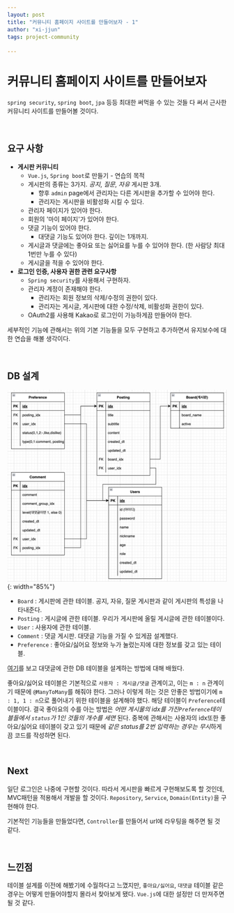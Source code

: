 ```yaml
---
layout: post
title: "커뮤니티 홈페이지 사이트를 만들어보자 - 1"
author: "xi-jjun"
tags: project-community

---
```


# 커뮤니티 홈페이지 사이트를 만들어보자

`spring security`, `spring boot`, `jpa` 등등 최대한 써먹을 수 있는 것들 다 써서 근사한 커뮤니티 사이트를 만들어볼 것이다.

<br>

## 요구 사항

- **게시판 커뮤니티**
  - `Vue.js`, `Spring boot`로 만들기 - 연습의 목적
  - 게시판의 종류는 3가지. *공지*, *질문*, *자유* 게시판 3개. 
    - 향후 `admin` page에서 관리자는 다른 게시판을 추가할 수 있어야 한다.
    - 관리자는 게시판을 비활성화 시킬 수 있다.
  - 관리자 페이지가 있어야 한다.
  - 회원의 '마이 페이지'가 있어야 한다.
  - 댓글 기능이 있어야 한다.
    - 대댓글 기능도 있어야 한다. 깊이는 1개까지.
  - 게시글과 댓글에는 좋아요 또는 싫어요를 누를 수 있어야 한다. (한 사람당 최대 1번만 누를 수 있다)
  - 게시글을 적을 수 있어야 한다.
- **로그인 인증, 사용자 권한 관련 요구사항**
  - `Spring security`를 사용해서 구현하자.
  - 관리자 계정이 존재해야 한다.
    - 관리자는 회원 정보의 삭제/수정의 권한이 있다.
    - 관리자는 게시글, 게시판에 대한 수정/삭제, 비활성화 권한이 있다.
  - OAuth2를 사용해 Kakao로 로그인이 가능하게끔 만들어야 한다.

세부적인 기능에 관해서는 위의 기본 기능들을 모두 구현하고 추가하면서 유지보수에 대한 연습을 해볼 생각이다.

<br>

## DB 설계

![community1_1](https://github.com/xi-jjun/xi-jjun.github.io/blob/master/_posts/projects/community/img/community1_1.png?raw=True){: width="85%"}

- `Board` : 게시판에 관한 테이블. 공지, 자유, 질문 게시판과 같이 게시판의 특성을 나타내준다.
- `Posting` : 게시글에 관한  테이블. 우리가 게시판에 올릴 게시글에 관한 테이블이다.
- `User` : 사용자에 관한 테이블.
- `Comment` : 댓글 게시판. 대댓글 기능을 가질 수 있게끔 설계했다.
- `Preference` : 좋아요/싫어요 정보와 누가 눌렀는지에 대한 정보를 갖고 있는 테이블.

[여기](https://xerar.tistory.com/44)를 보고 대댓글에 관한 DB 테이블을 설계하는 방법에 대해 배웠다. 

좋아요/싫어요 테이블은 기본적으로 `사용자 : 게시글/댓글` 관계이고, 이는 `m : n` 관계이기 때문에 `@ManyToMany`를 해줘야 한다. 그러나 이렇게 하는 것은 안좋은 방법이기에 `m : 1, 1 : n`으로 풀어내기 위한 테이블을 설계해야 했다. 해당 테이블이 `Preference`테이블이다. 결국 좋아요의 수를 아는 방법은 *어떤 게시물의 idx를 가진`Preference`테이블들에서 `status`가 1인 것들의 개수를 세면* 된다. 중복에 관해서는 사용자의 idx또한 좋아요/싫어요 테이블이 갖고 있기 때문에 *같은 status를 2번 입력하는 경우는 무시*하게끔 코드를 작성하면 된다.

<br>

## Next

일단 로그인은 나중에 구현할 것이다. 따라서 게시판을 빠르게 구현해보도록 할 것인데, MVC패턴을 적용해서 개발을 할 것이다. `Repository`, `Service`, `Domain(Entity)`을 구현해야 한다.

기본적인 기능들을 만들었다면, `Controller`를 만들어서 url에 라우팅을 해주면 될 것 같다.

<br>

## 느낀점

테이블 설계를 이전에 해봤기에 수월하다고 느꼈지만, `좋아요/싫어요`, `대댓글` 테이블 같은 경우는 어떻게 만들어야할지 몰라서 찾아보게 됐다. `Vue.js`에 대한 설정만 더 만져주면 될 것 같다.
